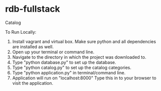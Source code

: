 rdb-fullstack
=============

Catalog

To Run Locally:
  1. Install vagrant and virtual box. Make sure python and all dependencies are installed as well.
  2. Open up your terminal or command line.
  3. Navigate to the directory in which the project was downloaded to.
  4. Type "python database.py" to set up the database.
  5. Type "python catalog.py" to set up the catalog categories.
  6. Type "python application.py" in terminal/command line.
  7. Application will run on "localhost:8000" Type this in to your browser to visit the application.
